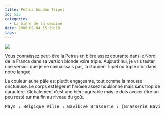 ```yaml
---
title: Petrus Gouden Tripel
id: 525
categories:
  - La bière de la semaine
date: 2006-06-04 15:30:10
tags:
---
```


![](/images/biere_de_la_semaine/petrus_gouden_tripel.jpg)

Vous connaissez peut-être la Petrus un bière assez courante dans le Nord de la France dans sa version blonde voire triple. Aujourd'hui, je vais tester une version que je ne connaissais pas, la Gouden Tripel ou triple d'or dans notre langue.

La couleur jaune pâle est plutôt engageante, tout comme la mousse onctueuse. Le corps est léger et l'arôme assez houblonné mais sans trop de caractère. Globalement c'est une bière agréable mais je dois avouer être un peu resté sur ma fin au niveau du goût.
 <pre>Pays : Belgique Ville : Bavikove Brasserie : [Brasserie Bavik](http://www.bavik.be/) Type : Bière triple Taux d'alcool : 7,5% Fermentation : Haute</pre>